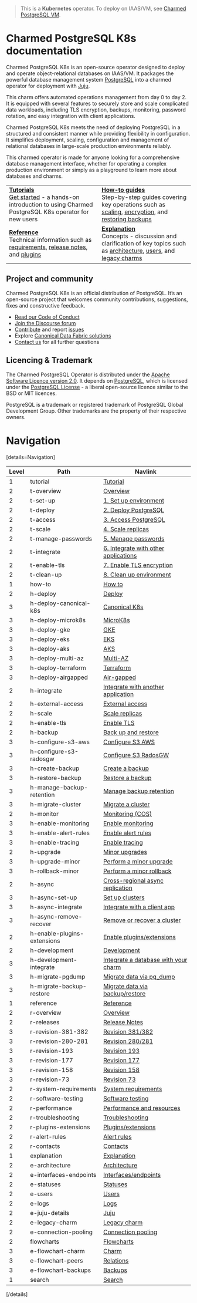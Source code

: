 > This is a **Kubernetes** operator. To deploy on IAAS/VM, see [Charmed PostgreSQL VM](https://charmhub.io/postgresql).

# Charmed PostgreSQL K8s documentation

Charmed PostgreSQL K8s is an open-source operator designed to deploy and operate object-relational databases on IAAS/VM. It packages the powerful database management system [PostgreSQL](https://www.postgresql.org/) into a charmed operator for deployment with [Juju](https://juju.is/docs/juju).

This charm offers automated operations management from day 0 to day 2. It is equipped with several features to securely store and scale complicated data workloads, including TLS encryption, backups, monitoring, password rotation, and easy integration with client applications.

Charmed PostgreSQL K8s meets the need of deploying PostgreSQL in a structured and consistent manner while providing flexibility in configuration. It simplifies deployment, scaling, configuration and management of relational databases in large-scale production environments reliably.
 
This charmed operator is made for anyone looking for a comprehensive database management interface, whether for operating a complex production environment or simply as a playground to learn more about databases and charms.


<!--
This modern "Charmed PostgreSQL K8s" operator (in channel `14/stable`) is a new "[Charmed SDK](https://juju.is/docs/sdk)"-based charm that replaces the legacy "[Reactive](https://juju.is/docs/sdk/charm-taxonomy#heading--reactive)"-based charm (in channel `latest/stable`).<br/>Read more about [legacy charms here](/t/11013).
-->

| | |
|--|--|
|  [**Tutorials**](/t/9296)</br>  [Get started](/t/9296) - a hands-on introduction to using Charmed PostgreSQL K8s operator for new users </br> |  [**How-to guides**](/t/9592) </br> Step-by-step guides covering key operations such as [scaling](/t/9592), [encryption](/t/9593), and [restoring backups](/t/9597) |
| [**Reference**](/t/13976) </br> Technical information such as [requirements](/t/11744), [release notes](/t/11872), and [plugins](/t/10945) | [**Explanation**](/t/11856) </br> Concepts - discussion and clarification of key topics such as [architecture](/t/11856), [users](/t/10843), and [legacy charms](/t/11013)|

## Project and community
Charmed PostgreSQL K8s is an official distribution of PostgreSQL. It’s an open-source project that welcomes community contributions, suggestions, fixes and constructive feedback.
- [Read our Code of Conduct](https://ubuntu.com/community/code-of-conduct)
- [Join the Discourse forum](https://discourse.charmhub.io/tag/postgresql)
- [Contribute](https://github.com/canonical/postgresql-k8s-operator/blob/main/CONTRIBUTING.md) and report [issues](https://github.com/canonical/postgresql-operator/issues/new/choose)
- Explore [Canonical Data Fabric solutions](https://canonical.com/data)
- [Contact us](/t/11852) for all further questions

## Licencing & Trademark
The Charmed PostgreSQL Operator is distributed under the [Apache Software Licence version 2.0](https://github.com/canonical/postgresql-operator/blob/main/LICENSE). It depends on [PostgreSQL](https://www.postgresql.org/ftp/source/), which is licensed under the [PostgreSQL License](https://www.postgresql.org/about/licence/) - a liberal open-source licence similar to the BSD or MIT licences.

PostgreSQL is a trademark or registered trademark of PostgreSQL Global Development Group. Other trademarks are the property of their respective owners.

# Navigation

[details=Navigation]

| Level | Path | Navlink |
|--------|--------|-------------|
| 1 | tutorial | [Tutorial]() |
| 2 | t-overview | [Overview](/t/9296) |
| 2 | t-set-up | [1. Set up environment](/t/9297) |
| 2 | t-deploy | [2. Deploy PostgreSQL](/t/9298) |
| 2 | t-access | [3. Access PostgreSQL](/t/13702) |
| 2 | t-scale | [4. Scale replicas](/t/9299) |
| 2 | t-manage-passwords | [5. Manage passwords](/t/9300) |
| 2 | t-integrate | [6. Integrate with other applications](/t/9301) |
| 2 | t-enable-tls | [7. Enable TLS encryption](/t/9302) |
| 2 | t-clean-up | [8. Clean up environment](/t/9303) |
| 1 | how-to | [How to]() |
| 2 | h-deploy | [Deploy]() |
| 3 | h-deploy-canonical-k8s | [Canonical K8s](/t/15937) |
| 3 | h-deploy-microk8s | [MicroK8s](/t/11858) |
| 3 | h-deploy-gke | [GKE](/t/11237) |
| 3 | h-deploy-eks | [EKS](/t/12106) |
| 3 | h-deploy-aks | [AKS](/t/14307) |
| 3 | h-deploy-multi-az | [Multi-AZ](/t/15678) |
| 3 | h-deploy-terraform | [Terraform](/t/14924) |
| 3 | h-deploy-airgapped | [Air-gapped](/t/15691) |
| 2 | h-integrate | [Integrate with another application](/t/9594) |
| 2 | h-external-access | [External access](/t/15701) |
| 2 | h-scale | [Scale replicas](/t/9592) |
| 2 | h-enable-tls | [Enable TLS](/t/9593) |
| 2 | h-backup | [Back up and restore]() |
| 3 | h-configure-s3-aws | [Configure S3 AWS](/t/9595) |
| 3 | h-configure-s3-radosgw | [Configure S3 RadosGW](/t/10316) |
| 3 | h-create-backup | [Create a backup](/t/9596) |
| 3 | h-restore-backup | [Restore a backup](/t/9597) |
| 3 | h-manage-backup-retention | [Manage backup retention](/t/14203) |
| 3 | h-migrate-cluster | [Migrate a cluster](/t/9598) |
| 2 | h-monitor | [Monitoring (COS)]() |
| 3 | h-enable-monitoring | [Enable monitoring](/t/10812) |
| 3 | h-enable-alert-rules | [Enable alert rules](/t/12982) |
| 3 | h-enable-tracing | [Enable tracing](/t/14786) |
| 2 | h-upgrade | [Minor upgrades]() |
| 3 | h-upgrade-minor | [Perform a minor upgrade](/t/12095) |
| 3 | h-rollback-minor | [Perform a minor rollback](/t/12096) |
| 2 | h-async | [Cross-regional async replication](/t/15413) |
| 3 | h-async-set-up | [Set up clusters](/t/13895) |
| 3 | h-async-integrate | [Integrate with a client app](/t/13896) |
| 3 | h-async-remove-recover | [Remove or recover a cluster](/t/13897) |
| 2 | h-enable-plugins-extensions | [Enable plugins/extensions](/t/10907) |
| 2 | h-development| [Development]() |
| 3 | h-development-integrate | [Integrate a database with your charm](/t/11853) |
| 3 | h-migrate-pgdump | [Migrate data via pg_dump](/t/12162) |
| 3 | h-migrate-backup-restore | [Migrate data via backup/restore](/t/12161) |
| 1 | reference | [Reference]() |
| 2 | r-overview | [Overview](/t/13977) |
| 2 | r-releases | [Release Notes](/t/11872) |
| 3 | r-revision-381-382 | [Revision 381/382](/t/15442) |
| 3 | r-revision-280-281 | [Revision 280/281](/t/14068) |
| 3 | r-revision-193 | [Revision 193](/t/13208) |
| 3 | r-revision-177 | [Revision 177](/t/12668) |
| 3 | r-revision-158 | [Revision 158](/t/11874) |
| 3 | r-revision-73 | [Revision 73](/t/11873) |
| 2 | r-system-requirements | [System requirements](/t/11744) |
| 2 | r-software-testing | [Software testing](/t/11774) |
| 2 | r-performance | [Performance and resources](/t/11975) |
| 2 | r-troubleshooting | [Troubleshooting](/t/11854) |
| 2 | r-plugins-extensions | [Plugins/extensions](/t/10945) |
| 2 | r-alert-rules | [Alert rules](/t/15840) |
| 2 | r-contacts | [Contacts](/t/11852) |
| 1 | explanation | [Explanation]() |
| 2 | e-architecture | [Architecture](/t/11856) |
| 2 | e-interfaces-endpoints | [Interfaces/endpoints](/t/10252) |
| 2 | e-statuses | [Statuses](/t/11855) |
| 2 | e-users | [Users](/t/10843) |
| 2 | e-logs | [Logs](/t/12098) |
| 2 | e-juju-details | [Juju](/t/11986) |
| 2 | e-legacy-charm | [Legacy charm](/t/11013) |
| 2 | e-connection-pooling| [Connection pooling](/t/15799) |
| 2 | flowcharts | [Flowcharts]() |
| 3 | e-flowchart-charm | [Charm](/t/9305) |
| 3 | e-flowchart-peers | [Relations](/t/9306) |
| 3 | e-flowchart-backups | [Backups](/t/10248) |
| 1 | search | [Search](https://canonical.com/data/docs/postgresql/k8s) |

[/details]

<!-- Removed from navigation - to be archived.
| 3 | h-upgrade-intro | [Overview](/t/12092) |
| 3 | h-upgrade-major | [Perform a major upgrade](/t/12093) |
| 3 | h-rollback-major | [Perform a major rollback](/t/12094) |
-->